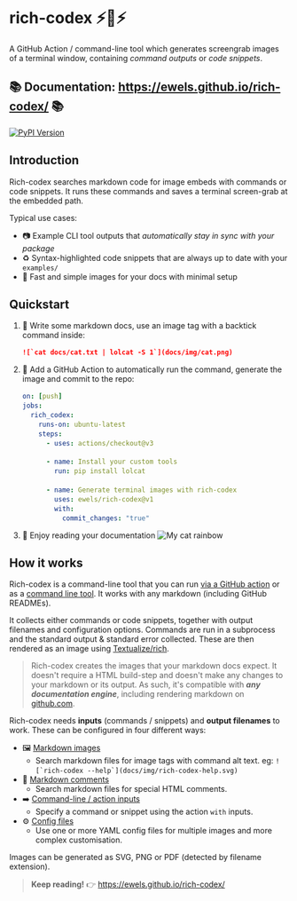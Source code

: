 # rich-codex ⚡️📖⚡️

A GitHub Action / command-line tool which generates screengrab images of a terminal window, containing _command outputs_ or _code snippets_.

## 📚 Documentation: https://ewels.github.io/rich-codex/ 📚

[![PyPI Version](https://img.shields.io/pypi/v/rich-codex.svg?style=flat-square)](https://pypi.python.org/pypi/rich-codex/)

## Introduction

Rich-codex searches markdown code for image embeds with commands or code snippets. It runs these commands and saves a terminal screen-grab at the embedded path.

Typical use cases:

- 📷 Example CLI tool outputs that _automatically stay in sync with your package_
- ♻️ Syntax-highlighted code snippets that are always up to date with your `examples/`
- 🤩 Fast and simple images for your docs with minimal setup

## Quickstart

1. 📖 Write some markdown docs, use an image tag with a backtick command inside:
   <!-- RICH-CODEX {terminal_width: 120, notrim: true} -->
   ```markdown
   ![`cat docs/cat.txt | lolcat -S 1`](docs/img/cat.png)
   ```
2. 🤖 Add a GitHub Action to automatically run the command, generate the image and commit to the repo:

   ```yaml
   on: [push]
   jobs:
     rich_codex:
       runs-on: ubuntu-latest
       steps:
         - uses: actions/checkout@v3

         - name: Install your custom tools
           run: pip install lolcat

         - name: Generate terminal images with rich-codex
           uses: ewels/rich-codex@v1
           with:
             commit_changes: "true"
   ```

3. 🌈 Enjoy reading your documentation ![My cat rainbow](https://raw.githubusercontent.com/ewels/rich-codex/main/docs/img/cat.png)

## How it works

Rich-codex is a command-line tool that you can run [via a GitHub action](https://ewels.github.io/rich-codex/installation/github_action/) or as a [command line tool](https://ewels.github.io/rich-codex/installation/cli/). It works with any markdown (including GitHub READMEs).

It collects either commands or code snippets, together with output filenames and configuration options. Commands are run in a subprocess and the standard output & standard error collected. These are then rendered as an image using [Textualize/rich](https://github.com/textualize/rich).

> Rich-codex creates the images that your markdown docs expect. It doesn't require a HTML build-step and doesn't make any changes to your markdown or its output. As such, it's compatible with _**any documentation engine**_, including rendering markdown on [github.com](https://github.com).

Rich-codex needs **inputs** (commands / snippets) and **output filenames** to work. These can be configured in four different ways:

- 🖼 [Markdown images](https://ewels.github.io/rich-codex/inputs/markdown/)
  - Search markdown files for image tags with command alt text. eg: `` ![`rich-codex --help`](docs/img/rich-codex-help.svg) ``
- 💬 [Markdown comments](https://ewels.github.io/rich-codex/inputs/markdown/#code-snippets)
  - Search markdown files for special HTML comments.
- ➡️ [Command-line / action inputs](https://ewels.github.io/rich-codex/inputs/direct_inputs/)
  - Specify a command or snippet using the action `with` inputs.
- ⚙️ [Config files](https://ewels.github.io/rich-codex/inputs/config_file/)
  - Use one or more YAML config files for multiple images and more complex customisation.

Images can be generated as SVG, PNG or PDF (detected by filename extension).

> **Keep reading!** 👉 https://ewels.github.io/rich-codex/
